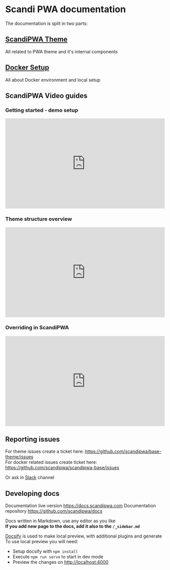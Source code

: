 # Scandi PWA documentation

The documentation is split in two parts:

## [ScandiPWA Theme](/theme/01-Project)

All related to PWA theme and it's internal components

## [Docker Setup](/docker/01-how-to-start)

All about Docker environment and local setup

## ScandiPWA Video guides

<style>
.video {
	width: 100%;
	max-width: 600px;
	padding-bottom: 56.25%;
	position: relative;
	margin: 1em 0;
}

.video iframe {
	margin: 0;
	position: absolute;
	object-fit: cover;
	width: 100%;
    height: 100%;
    left: 0;
    top: 0;
}
</style>

### Getting started - demo setup
<div class="video">
	<iframe src="https://www.youtube.com/embed/uMfuNiRNusM" frameborder="0" allow="accelerometer; autoplay; encrypted-media; gyroscope; picture-in-picture" allowfullscreen></iframe>
</div>

### Theme structure overview
<div class="video">
	<iframe src="https://www.youtube.com/embed/MyMwFMr2Dns" frameborder="0" allow="accelerometer; autoplay; encrypted-media; gyroscope; picture-in-picture" allowfullscreen></iframe>
</div>

### Overriding in ScandiPWA

<div class="video">
	<iframe width="560" height="315" src="https://www.youtube.com/embed/ukBQpajluXg" frameborder="0" allow="accelerometer; autoplay; encrypted-media; gyroscope; picture-in-picture" allowfullscreen></iframe>
</div>


## Reporting issues

For theme issues create a ticket here: <https://github.com/scandipwa/base-theme/issues>  
For docker related issues create ticket here: <https://github.com/scandipwa/scandipwa-base/issues>  

Or ask in [Slack](https://scandipwa.com/#subscribe-slack) channel

## Developing docs

Documentation live version <https://docs.scandipwa.com>
Documentation repository <https://github.com/scandipwa/docs>

Docs written in Markdown, use any editor as you like  
**If you add new page to the docs, add it also to the `/_sidebar.md`**

[Docsify](https://docsify.js.org/#/?id=docsify) is used to make local preview, with additional plugins and generate  
To use local preview you will need:

-   Setup docsify with `npm install`
-   Execute `npm run serve` to start in dev mode
-   Preview the changes on <http://localhost:4000>
